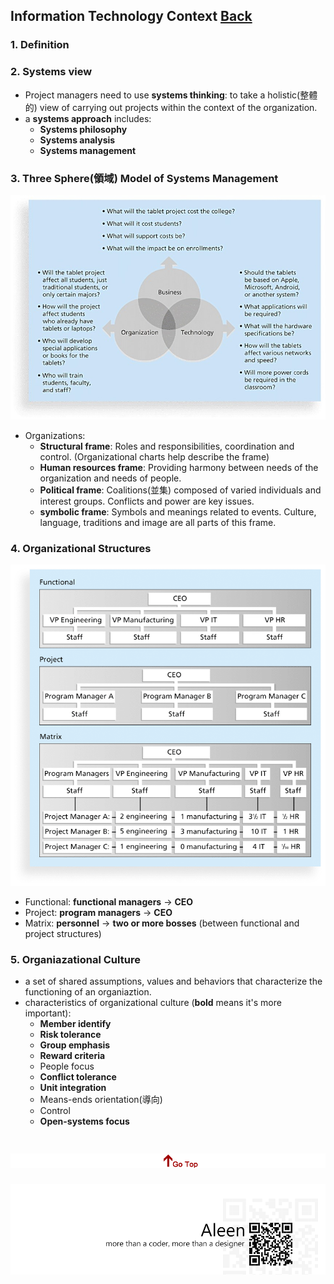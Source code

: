 ## Information Technology Context	[Back](./../projectManagement.md)

### 1. Definition

### 2. Systems view

- Project managers need to use **systems thinking**: to take a holistic(整體的) view of carrying out projects within the context of the organization.
- a **systems approach** includes:
    - **Systems philosophy**
    - **Systems analysis**
    - **Systems management**

### 3. Three Sphere(領域) Model of Systems Management

<img src="./threeSphereModel.jpg">

- Organizations:
    - **Structural frame**: Roles and responsibilities, coordination and control.  (Organizational charts help describe the frame)
    - **Human resources frame**: Providing harmony between needs of the organization and needs of people.
    - **Political frame**: Coalitions(並集) composed of varied individuals and interest groups. Conflicts and power are key issues.
    - **symbolic frame**: Symbols and meanings related to events. Culture, language, traditions and image are all parts of this frame.

### 4. Organizational Structures

<img src="./organiazational_structures.png">

- Functional: **functional managers** -> **CEO**
- Project: **program managers** -> **CEO**
- Matrix: **personnel** -> **two or more bosses** (between functional and project structures)

### 5. Organiazational Culture

- a set of shared assumptions, values and behaviors that characterize the functioning of an organiaztion.
- characteristics of organizational culture (**bold** means it's more important):
    - **Member identify**
    - **Risk tolerance**
    - **Group emphasis**
    - **Reward criteria**
    - People focus
    - **Conflict tolerance**
    - **Unit integration**
    - Means-ends orientation(導向)
    - Control
    - **Open-systems focus**
    

<a href="#" style="left:200px;"><img src="./../../pic/gotop.png"></a>
=====
<a href="http://aleen42.github.io/" target="_blank" ><img src="./../../pic/tail.gif"></a>
